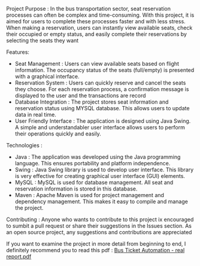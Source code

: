 Project Purpose : 
In the bus transportation sector, seat reservation processes can often be complex and time-consuming.
With this project, it is aimed for users to complete these processes faster and with less stress. When
making a reservation, users can instantly view available seats, check their occupied or empty status, and
easily complete their reservations by selecting the seats they want

Features: 
 * Seat Management : Users can view available seats based on flight information. The occupancy status of the
   seats (full/empty) is presented with a graphical interface.
 * Reservation System : Users can quickly reserve and cancel the seats they choose. For each reservation
   process, a confirmation message is displayed to the user and the transactions are record
 * Database Integration : The project stores seat information and reservation status using MYSQL database.
   This allows users to update data in real time.
 * User Friendly Interface : The application is designed using Java Swing. A simple and understandabler
   user interface allows users to perform their operations quickly and easily.

Technologies :
 * Java : The application was developed using the Java programming language. This ensures portability
   and platform independence.
 * Swing : Java Swing library is used to develop user interface. This library  is very effective for creating
   graphical user interface (GUI) elements.
 * MySQL : MySQL is used for database management. All seat and reservation information is stored in this
   database.
 * Maven : Apache Maven is used for project management and dependency management. This makes it easy to
   compile and manage the project.

Contributing : 
 Anyone who wants to contribute to this project ix encouraged to sumbit a pull request or share their
 suggestions in the Issues section. As an open source project, any suggestions and contributions are
 appreciated


If you want to examine the project in more detail from beginning to end, I definitely recommend you to read this pdf :
[Bus Ticket Automation - real report.pdf](link-to-your-pdf-file)

